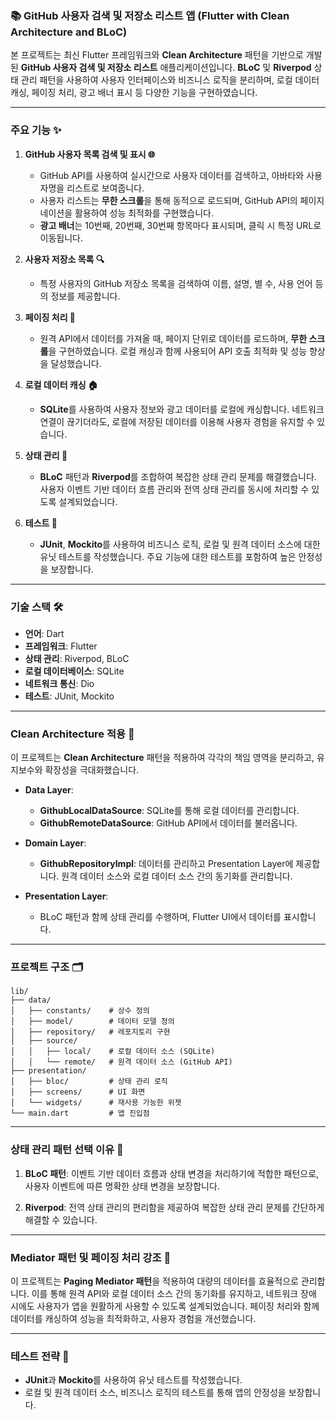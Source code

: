 ### 📚 GitHub 사용자 검색 및 저장소 리스트 앱 (Flutter with Clean Architecture and BLoC)

본 프로젝트는 최신 Flutter 프레임워크와 **Clean Architecture** 패턴을 기반으로 개발된 **GitHub 사용자 검색 및 저장소 리스트** 애플리케이션입니다. **BLoC** 및 **Riverpod** 상태 관리 패턴을 사용하여 사용자 인터페이스와 비즈니스 로직을 분리하며, 로컬 데이터 캐싱, 페이징 처리, 광고 배너 표시 등 다양한 기능을 구현하였습니다.

---

### **주요 기능 ✨**

1. **GitHub 사용자 목록 검색 및 표시 🌐**
   - GitHub API를 사용하여 실시간으로 사용자 데이터를 검색하고, 아바타와 사용자명을 리스트로 보여줍니다.
   - 사용자 리스트는 **무한 스크롤**을 통해 동적으로 로드되며, GitHub API의 페이지네이션을 활용하여 성능 최적화를 구현했습니다.
   - **광고 배너**는 10번째, 20번째, 30번째 항목마다 표시되며, 클릭 시 특정 URL로 이동됩니다.

2. **사용자 저장소 목록 🔍**
   - 특정 사용자의 GitHub 저장소 목록을 검색하여 이름, 설명, 별 수, 사용 언어 등의 정보를 제공합니다.

3. **페이징 처리 🔄**
   - 원격 API에서 데이터를 가져올 때, 페이지 단위로 데이터를 로드하며, **무한 스크롤**을 구현하였습니다. 로컬 캐싱과 함께 사용되어 API 호출 최적화 및 성능 향상을 달성했습니다.

4. **로컬 데이터 캐싱 🏠**
   - **SQLite**를 사용하여 사용자 정보와 광고 데이터를 로컬에 캐싱합니다. 네트워크 연결이 끊기더라도, 로컬에 저장된 데이터를 이용해 사용자 경험을 유지할 수 있습니다.

5. **상태 관리 🧠**
   - **BLoC** 패턴과 **Riverpod**를 조합하여 복잡한 상태 관리 문제를 해결했습니다. 사용자 이벤트 기반 데이터 흐름 관리와 전역 상태 관리를 동시에 처리할 수 있도록 설계되었습니다.

6. **테스트 🧪**
   - **JUnit**, **Mockito**를 사용하여 비즈니스 로직, 로컬 및 원격 데이터 소스에 대한 유닛 테스트를 작성했습니다. 주요 기능에 대한 테스트를 포함하여 높은 안정성을 보장합니다.

---

### **기술 스택 🛠️**

- **언어**: Dart
- **프레임워크**: Flutter
- **상태 관리**: Riverpod, BLoC
- **로컬 데이터베이스**: SQLite
- **네트워크 통신**: Dio
- **테스트**: JUnit, Mockito

---

### **Clean Architecture 적용 🚀**

이 프로젝트는 **Clean Architecture** 패턴을 적용하여 각각의 책임 영역을 분리하고, 유지보수와 확장성을 극대화했습니다.

- **Data Layer**:
   - **GithubLocalDataSource**: SQLite를 통해 로컬 데이터를 관리합니다.
   - **GithubRemoteDataSource**: GitHub API에서 데이터를 불러옵니다.

- **Domain Layer**:
   - **GithubRepositoryImpl**: 데이터를 관리하고 Presentation Layer에 제공합니다. 원격 데이터 소스와 로컬 데이터 소스 간의 동기화를 관리합니다.

- **Presentation Layer**:
   - BLoC 패턴과 함께 상태 관리를 수행하며, Flutter UI에서 데이터를 표시합니다.

---

### **프로젝트 구조 🗂️**

```
lib/
├── data/
│   ├── constants/    # 상수 정의
│   ├── model/        # 데이터 모델 정의
│   ├── repository/   # 레포지토리 구현
│   ├── source/
│   │   ├── local/    # 로컬 데이터 소스 (SQLite)
│   │   └── remote/   # 원격 데이터 소스 (GitHub API)
├── presentation/
│   ├── bloc/         # 상태 관리 로직
│   ├── screens/      # UI 화면
│   └── widgets/      # 재사용 가능한 위젯
└── main.dart         # 앱 진입점
```

---

### **상태 관리 패턴 선택 이유 🎯**

1. **BLoC 패턴**: 이벤트 기반 데이터 흐름과 상태 변경을 처리하기에 적합한 패턴으로, 사용자 이벤트에 따른 명확한 상태 변경을 보장합니다.

2. **Riverpod**: 전역 상태 관리의 편리함을 제공하여 복잡한 상태 관리 문제를 간단하게 해결할 수 있습니다.

---

### **Mediator 패턴 및 페이징 처리 강조 🔄**

이 프로젝트는 **Paging Mediator 패턴**을 적용하여 대량의 데이터를 효율적으로 관리합니다. 이를 통해 원격 API와 로컬 데이터 소스 간의 동기화를 유지하고, 네트워크 장애 시에도 사용자가 앱을 원활하게 사용할 수 있도록 설계되었습니다. 페이징 처리와 함께 데이터를 캐싱하여 성능을 최적화하고, 사용자 경험을 개선했습니다.

---

### **테스트 전략 🧪**

- **JUnit**과 **Mockito**를 사용하여 유닛 테스트를 작성했습니다.
- 로컬 및 원격 데이터 소스, 비즈니스 로직의 테스트를 통해 앱의 안정성을 보장합니다.
